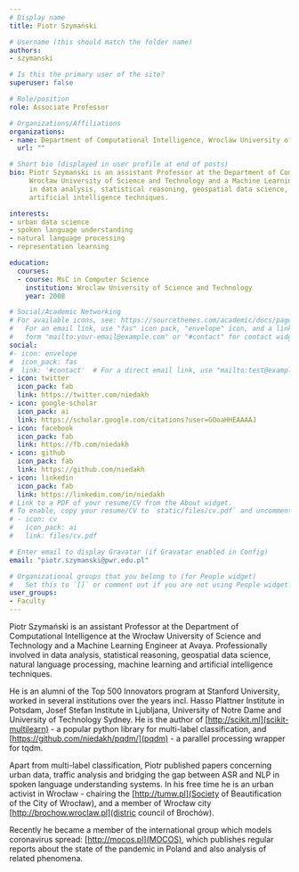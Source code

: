 ```yaml
---
# Display name
title: Piotr Szymański

# Username (this should match the folder name)
authors:
- szymanski

# Is this the primary user of the site?
superuser: false

# Role/position
role: Associate Professor

# Organizations/Affiliations
organizations:
- name: Department of Computational Intelligence, Wroclaw University of Science and Technology
  url: ""

# Short bio (displayed in user profile at end of posts)
bio: Piotr Szymański is an assistant Professor at the Department of Computational Intelligence at the 
     Wrocław University of Science and Technology and a Machine Learning Engineer at Avaya. Professionally involved 
     in data analysis, statistical reasoning, geospatial data science, natural language processing, machine learning and 
     artificial intelligence techniques.

interests:
- urban data science 
- spoken language understanding
- natural language processing
- representation learning

education:
  courses:
  - course: MsC in Computer Science
    institution: Wroclaw University of Science and Technology
    year: 2008

# Social/Academic Networking
# For available icons, see: https://sourcethemes.com/academic/docs/page-builder/#icons
#   For an email link, use "fas" icon pack, "envelope" icon, and a link in the
#   form "mailto:your-email@example.com" or "#contact" for contact widget.
social:
#- icon: envelope
#  icon_pack: fas
#  link: '#contact'  # For a direct email link, use "mailto:test@example.org".
- icon: twitter
  icon_pack: fab
  link: https://twitter.com/niedakh
- icon: google-scholar
  icon_pack: ai
  link: https://scholar.google.com/citations?user=GOoaHHEAAAAJ
- icon: facebook
  icon_pack: fab
  link: https://fb.com/niedakh
- icon: github
  icon_pack: fab
  link: https://github.com/niedakh
- icon: linkedin
  icon_pack: fab
  link: https://linkedin.com/in/niedakh
# Link to a PDF of your resume/CV from the About widget.
# To enable, copy your resume/CV to `static/files/cv.pdf` and uncomment the lines below.
# - icon: cv
#   icon_pack: ai
#   link: files/cv.pdf

# Enter email to display Gravatar (if Gravatar enabled in Config)
email: "piotr.szymanski@pwr.edu.pl"

# Organizational groups that you belong to (for People widget)
#   Set this to `[]` or comment out if you are not using People widget.
user_groups:
- Faculty
---
```

Piotr Szymański is an assistant Professor at the Department of Computational Intelligence at the 
Wrocław University of Science and Technology and a Machine Learning Engineer at Avaya. Professionally involved 
in data analysis, statistical reasoning, geospatial data science, natural language processing, machine learning and 
artificial intelligence techniques.
 
He is an alumni of the Top 500 Innovators program at Stanford University, worked in several institutions over
the years incl. Hasso Plattner Institute in Potsdam, Josef Stefan Institute in Ljubljana, University of Notre Dame
and University of Technology Sydney. He is the author of [http://scikit.ml](scikit-multilearn) - 
a popular python library for multi-label classification, and [https://github.com/niedakh/pqdm/](pqdm) - a parallel 
processing wrapper for tqdm.
 
Apart from multi-label classification, Piotr published papers concerning urban data, traffic analysis and bridging
the gap between ASR and NLP in spoken language understanding systems. In his free time he is an urban activist in 
Wrocław - chairing the [http://tumw.pl](Society of Beautification of the City of Wrocław), and a member of Wrocław
city [http://brochow.wroclaw.pl](distric council of Brochów). 

Recently he became a member of the international group which models coronavirus spread: [http://mocos.pl](MOCOS), which
publishes regular reports about the state of the pandemic in Poland and also analysis of related phenomena.
